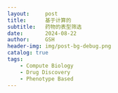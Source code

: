 ```yaml
---
layout:     post
title:      基于计算的
subtitle:   药物的表型筛选
date:       2024-08-22
author:     GSH
header-img: img/post-bg-debug.png
catalog: true
tags:
    - Compute Biology
    - Drug Discovery
    - Phenotype Based
---
```

